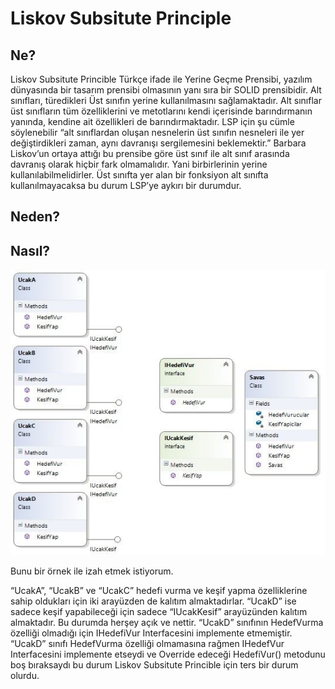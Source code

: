 # Liskov Subsitute Principle

## Ne?

Liskov Subsitute Princible Türkçe ifade ile Yerine Geçme Prensibi, yazılım dünyasında bir tasarım prensibi olmasının yanı sıra bir SOLID prensibidir. 
Alt sınıfları, türedikleri Üst sınıfın yerine kullanılmasını sağlamaktadır.
Alt sınıflar üst sınıfların tüm özelliklerini ve metotlarını kendi içerisinde barındırmanın yanında, kendine ait özellikleri de barındırmaktadır.
LSP için şu cümle söylenebilir “alt sınıflardan oluşan nesnelerin üst sınıfın nesneleri ile yer değiştirdikleri zaman, aynı davranışı sergilemesini beklemektir.” Barbara Liskov’un ortaya attığı bu prensibe göre üst sınıf ile alt sınıf arasında davranış olarak hiçbir fark olmamalıdır. Yani birbirlerinin yerine kullanılabilmelidirler.
Üst sınıfta yer alan bir fonksiyon alt sınıfta kullanılmayacaksa bu durum LSP’ye aykırı bir durumdur.


## Neden?


## Nasıl?

![Screenshot](img3.png)

Bunu bir örnek ile izah etmek istiyorum.

“UcakA”, “UcakB” ve “UcakC” hedefi vurma ve keşif yapma özelliklerine sahip oldukları için iki arayüzden de kalıtım almaktadırlar. “UcakD” ise sadece keşif yapabileceği için sadece “IUcakKesif” arayüzünden kalıtım almaktadır. Bu durumda herşey açık ve nettir. 
“UcakD” sınıfının HedefVurma özelliği olmadığı için IHedefiVur Interfacesini implemente etmemiştir. “UcakD” sınıfı HedefVurma özelliği olmamasına rağmen IHedefVur Interfacesini implemente etseydi ve Override edeceği HedefiVur() metodunu boş bıraksaydı bu durum Liskov Subsitute Princible için ters bir durum olurdu.
